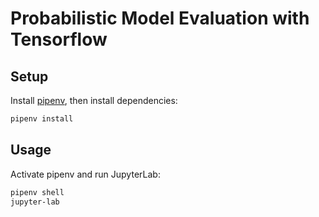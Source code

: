 # Probabilistic Model Evaluation with Tensorflow

## Setup

Install [pipenv](https://pipenv-es.readthedocs.io/es/stable/),
then install dependencies:
```bash
pipenv install
```

## Usage

Activate pipenv and run JupyterLab:
```bash
pipenv shell
jupyter-lab
```